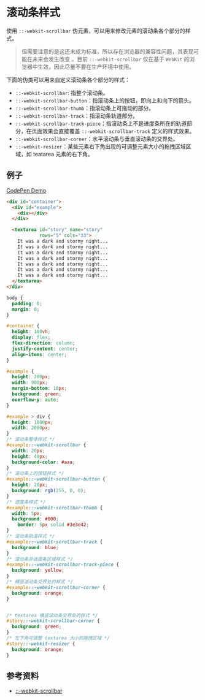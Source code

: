 # 滚动条样式

使用 `::-webkit-scrollbar` 伪元素，可以用来修改元素的滚动条各个部分的样式。

> 但需要注意的是这还未成为标准，所以存在浏览器的兼容性问题，其表现可能在未来会发生改变 。目前 `::-webkit-scrollbar` 仅在基于 `WebKit` 的浏览器中生效，因此尽量不要在生产环境中使用。

下面的伪类可以用来自定义滚动条各个部分的样式：

- `::-webkit-scrollbar`: 指整个滚动条。
- `::-webkit-scrollbar-button`：指滚动条上的按钮，即向上和向下的箭头。
- `::-webkit-scrollbar-thumb`：指滚动条上可拖动的部分。
- `::-webkit-scrollbar-track`：指滚动条轨道部分。
- `::-webkit-scrollbar-track-piece`：指滚动条上不是进度条所在的轨道部分，在页面效果会直接覆盖  `::-webkit-scrollbar-track` 定义的样式效果。
- `::-webkit-scrollbar-corner`：水平滚动条与垂直滚动条的交界处。
- `::-webkit-resizer`：某些元素右下角出现的可调整元素大小的拖拽区域区域，如 teatarea 元素的右下角。

## 例子

[CodePen Demo](https://codepen.io/luohuidong/pen/PooodGx)

```html
<div id="container">
  <div id="example">
    <div></div>
  </div>

  <textarea id="story" name="story"
            rows="5" cols="33">
    It was a dark and stormy night...
    It was a dark and stormy night...
    It was a dark and stormy night...
    It was a dark and stormy night...
    It was a dark and stormy night...
    It was a dark and stormy night...
    It was a dark and stormy night...
  </textarea>
</div>
```

```css
body {
  padding: 0;
  margin: 0;
}

#container {
  height: 100vh;
  display: flex;
  flex-direction: column;
  justify-content: center;
  align-items: center;
}

#example {
  height: 200px;
  width: 900px;
  margin-bottom: 10px;
  background: green;
  overflow-y: auto;
}

#example > div {
  height: 1000px;
  width: 2000px;
}
/* 滚动条整体样式 */
#example::-webkit-scrollbar {
  width: 20px;
  height: 40px;
  background-color: #aaa;
}
/* 滚动条上的按钮样式 */
#example::-webkit-scrollbar-button {
  height: 20px;
  background: rgb(255, 0, 0);
}
/* 进度条样式 */
#example::-webkit-scrollbar-thumb {
  width: 5px;
  background: #000;
	border: 5px solid #3e3e42;
}
/* 滚动条轨道样式 */
#example::-webkit-scrollbar-track {
  background: blue;
}
/* 滚动条非进度条区域样式 */
#example::-webkit-scrollbar-track-piece {
  background: yellow;
}
/* 横竖滚动条交界处的样式 */
#example::-webkit-scrollbar-corner {
  background: orange;
}


/* textarea 横竖滚动条交界处的样式 */
#story::-webkit-scrollbar-corner {
  background: green;
}
/* 左下角可调整 textarea 大小的拖拽区域 */
#story::-webkit-resizer {
  background: orange;
}
```

## 参考资料

- [::-webkit-scrollbar](https://developer.mozilla.org/en-US/docs/Web/CSS/::-webkit-scrollbar)
